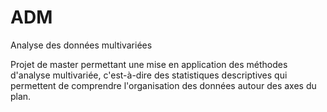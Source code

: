 # ADM
Analyse des données multivariées

Projet de master permettant une mise en application des méthodes d'analyse multivariée, c'est-à-dire des statistiques descriptives qui permettent de comprendre l'organisation des données autour des axes du plan.
